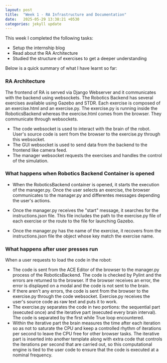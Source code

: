```yaml
---
layout: post
title:  "Week 1 - RA Infrastructure and Documentation"
date:   2025-05-29 13:38:21 +0530
categories: jekyll update
---
```


This week I completed the following tasks:

- Setup the internship blog
- Read about the RA Architecture
- Studied the structure of exercises to get a deeper understanding

Below is a quick summary of what I have learnt so far:

<h3> RA Architecture </h3>

The frontend of RA is served via Django Webserver and it communicates with the backend using websockets. The Robotics Backend has several exercises available using Gazebo and STDR. Each exercise is composed of an exercise.html and an exercise.py. The exercise.py is running inside the RoboticsBackend whereas the exercise.html comes from the browser. They communicate through websockets. 

- The code websocket is used to interact with the brain of the robot. User's source code is sent from the browser to the exercise.py through this websocket.
- The GUI websocket is used to send data from the backend to the frontend like camera feed.
- The manager websocket requests the exercises and handles the control of the simulation.

<h3> What happens when Robotics Backend Container is opened </h3>

- When the RoboticsBackend container is opened, it starts the execution of the manager.py. Once the user selects an exercise, the browser communicates to the manager.py and differentes messages depending the user's actions.

- Once the manager.py receives the "start" message, it searches for the instructions.json file. This file includes the path to the exercise.py file of each exercise or the route to the file for launching Gazebo.

- Once the manager.py has the name of the exercise, it recovers from the instructions.json file the object whose key match the exercise name.

<h3> What happens after user presses run </h3>

When a user requests to load the code in the robot:

- The code is sent from the ACE Editor of the browser to the manager.py process of the RoboticsBackend. The code is checked by Pylint and the errors are returned to the browser. If the browser receives an error, the error is displayed on a modal and the code is not sent to the brain.
- If there aren't any errors, the code is sent from the browser to the exercise.py through the code websocket. Exercise.py receives the user's source code as raw text and puts it to work.
- The exercise.py separates the code in two portions: the sequential part (executed once) and the iterative part (executed every brain interval). The code is separated by the first while True loop encountered. 
- Within the iterative part the brain measures the time after each iteration so as not to saturate the CPU and keep a controlled rhythm of iterations per second to leave the CPU free for other browser tasks. The iterative part is inserted into another template along with extra code that controls the iterations per second that are carried out, so this computational engine is tied to the user code to ensure that the code is executed at a nominal frequency. 



